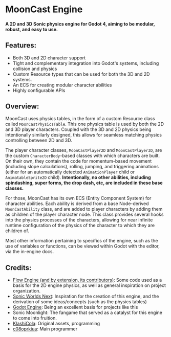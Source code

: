 # MoonCast Engine
#### A 2D and 3D Sonic physics engine for Godot 4, aiming to be modular, robust, and easy to use. 

## Features:
* Both 3D and 2D character support
* Tight and complementary integration into Godot's systems, including collision and physics
* Custom Resource types that can be used for both the 3D and 2D systems.
* An ECS for creating modular character abilities
* Highly configurable APIs

## Overview:

MoonCast uses physics tables, in the form of a custom Resource class called `MoonCastPhysicsTable`. This one physics table is used by both the 2D and 3D player characters. Coupled with the 3D and 2D physics being intentionally similarly designed, this allows for seamless matching physics controlling between 2D and 3D. 

The player character classes, `MoonCastPlayer2D` and `MoonCastPlayer3D`, are the custom `CharacterBody`-based classes with which characters are built. On their own, they contain the code for momentum-based movement (including slope calculations), rolling, jumping, and triggering animations (either for an automatically detected `AnimationPlayer` child or `AnimatableSprite2D` child). **Intentionally, no other abilities, including spindashing, super forms, the drop dash, etc, are included in these base classes.**

For those, MoonCast has its own ECS (Entity Component System) for character abilities. Each ability is derived from a base Node-derived `MoonCastAbility` class, and are added to player characters by adding them as children of the player character node. This class provides several hooks into the physics processes of the characters, allowing for near infinite runtime configuration of the physics of the character to which they are children of. 

Most other information pertaining to specifics of the engine, such as the use of variables or functions, can be viewed within Godot with the editor, via the in-engine docs.

## Credits:
* [Flow Engine (and by extension, its contributors)](https://github.com/coderman64/flow-engine/tree/godot-4): Some code used as a basis for the 2D engine physics, as well as general inspiration on project organization.
* [Sonic Worlds Next](https://github.com/Techokami/SonicWorldsNext): Inspiration for the creation of this engine, and the derivation of some ideas/concepts (such as the physics tables)
* [Godot Engine](https://github.com/godotengine/godot): Being an excellent basis for projects like this 
* Sonic Moonlight: The fangame that served as a catalyst for this engine to come into fruition.
* [KlashiCola](https://github.com/Klashicola): Original assets, programming
* [c08oprkiua](https://github.com/c08oprkiua): Main programmer
